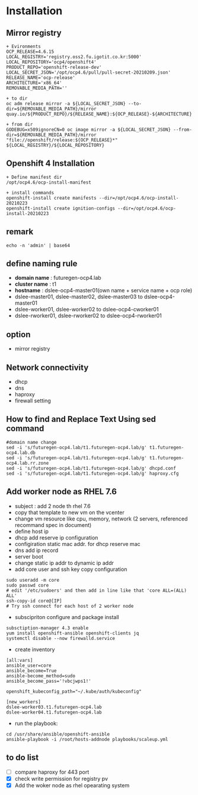 # Installation

## Mirror registry
```
+ Evironments
OCP_RELEASE=4.6.15
LOCAL_REGISTRY='registry.oss2.fu.igotit.co.kr:5000'
LOCAL_REPOSITORY='ocp4/openshift4'
PRODUCT_REPO='openshift-release-dev'
LOCAL_SECRET_JSON='/opt/ocp4.6/pull/pull-secret-20210209.json'
RELEASE_NAME='ocp-release'
ARCHITECTURE='x86_64'
REMOVABLE_MEDIA_PATH=''

+ to dir
oc adm release mirror -a ${LOCAL_SECRET_JSON} --to-dir=${REMOVABLE_MEDIA_PATH}/mirror quay.io/${PRODUCT_REPO}/${RELEASE_NAME}:${OCP_RELEASE}-${ARCHITECTURE}

+ from dir
GODEBUG=x509ignoreCN=0 oc image mirror -a ${LOCAL_SECRET_JSON} --from-dir=${REMOVABLE_MEDIA_PATH}/mirror "file://openshift/release:${OCP_RELEASE}*" ${LOCAL_REGISTRY}/${LOCAL_REPOSITORY}
```

## Openshift 4 Installation
```
+ Define manifest dir
/opt/ocp4.6/ocp-install-manifest

+ install commands
openshift-install create manifests --dir=/opt/ocp4.6/ocp-install-20210223
openshift-install create ignition-configs --dir=/opt/ocp4.6/ocp-install-20210223

```
## remark
```
echo -n 'admin' | base64
```



## define naming rule 
- **domain name** : futuregen-ocp4.lab
- **cluster name** : t1
- **hostname** : dslee-ocp4-master01(own name + service name + ocp role)
- dslee-master01, dslee-master02, dslee-master03 to dslee-ocp4-master01
- dslee-worker01, dslee-worker02 to dslee-ocp4-cworker01
- dslee-rworker01, dslee-rworker02 to dslee-ocp4-rworker01

## option
- mirror registry

## Network connectivity
- dhcp
- dns
- haproxy
- firewall setting

## How to find and Replace Text Using sed command
```
#domain name change
sed -i 's/futuregen-ocp4.lab/t1.futuregen-ocp4.lab/g' t1.futuregen-ocp4.lab.db
sed -i 's/futuregen-ocp4.lab/t1.futuregen-ocp4.lab/g' t1.futuregen-ocp4.lab.rr.zone
sed -i 's/futuregen-ocp4.lab/t1.futuregen-ocp4.lab/g' dhcpd.conf
sed -i 's/futuregen-ocp4.lab/t1.futuregen-ocp4.lab/g' haproxy.cfg
```
## Add worker node as RHEL 7.6
- subject : add 2 node th rhel 7.6 
- copy that template to new vm on the vcenter 
- change vm resource like cpu, memory, network (2 servers, referenced recommand spec in document)
- define host ip 
- dhcp add reserve ip configuration
- configiration static mac addr. for dhcp reserve mac
- dns add ip record
- server boot
- change static ip addr to dynamic ip addr
- add core user and ssh key copy configuration
```
sudo useradd -m core
sudo passwd core
# edit '/etc/sudoers' and then add in line like that 'core ALL=(ALL) ALL'
ssh-copy-id core@[IP]
# Try ssh connect for each host of 2 worker node
``` 
- subscipriton configure and package install 
```
subsctiption-manager 4.3 enable
yum install openshift-ansible openshift-clients jq
systemctl disable --now firewalld.service
```
- create inventory
```
[all:vars]
ansible_user=core
ansible_become=True 
ansible-become_method=sudo
ansible_become_pass='!vbcjwps1!'

openshift_kubeconfig_path="~/.kube/auth/kubeconfig" 

[new_workers] 
dslee-worker03.t1.futuregen-ocp4.lab
dslee-worker04.t1.futuregen-ocp4.lab
```  
- run the playbook:
```
cd /usr/share/ansible/openshift-ansible
ansible-playbook -i /root/hosts-addnode playbooks/scaleup.yml 
```

## to do list
- [ ] compare haproxy for 443 port
- [x] check write permission for registry pv 
- [x] Add the woker node as rhel opearating system 
